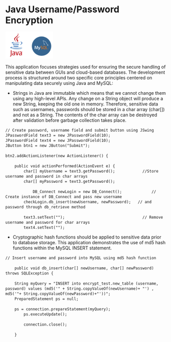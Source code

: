 # Java Username/Password Encryption
<img src="images/Java_MySQL.png" width="150">

This application focuses strategies used for ensuring the secure handling of sensitive data between GUIs and cloud-based databases. The development process is structured around two specific core principles centered on manipulating data securely using Java and MySQL:

* Strings in Java are immutable which means that we cannot change them using any high-level APIs. Any change on a String object will produce a new String, keeping the old one in memory. Therefore, sensitive data such as usernames, passwords should be stored in a char array (char[]) and not as a String. The contents of the char array can be destroyed after validation before garbage collection takes place.
```
// Create password, username field and submit button using JSwing
JPasswordField text3 = new JPasswordField(10);
JPasswordField text4 = new JPasswordField(10);
JButton btn1 = new JButton("Submit");

btn2.addActionListener(new ActionListener() {
			
	public void actionPerformed(ActionEvent e) {
		char[] myUsername = text3.getPassword();            //Store username and password in char arrays
		char[] myPassword = text3.getPassword();
            
         	DB_Connect newLogin = new DB_Connect();             // Create instance of DB_Connect and pass new username
		checkLogin.db_insert(newUsername, newPassword);   // and password through db_retrieve method 
					
		text3.setText("");                                  // Remove username and password for char arrays
		text4.setText("");        
```


* Cryptographic hash functions should be applied to sensitive data prior to database storage. This application demonstrates the use of md5 hash functions within the MySQL INSERT statement.
```
// Insert username and password into MySQL using md5 hash function
		
	public void db_insert(char[] newUsername, char[] newPassword) throws SQLException {
			
	String myQuery = "INSERT into encrypt_test.new_table (username, password) values (md5('" + String.copyValueOf(newUsername)+ "') , 			    md5('"+ String.copyValueOf(newPassword)+"'))";
	PreparedStatement ps = null;
			
	ps = connection.prepareStatement(myQuery);
        ps.executeUpdate();
		    
        connection.close();
			
	}
```
